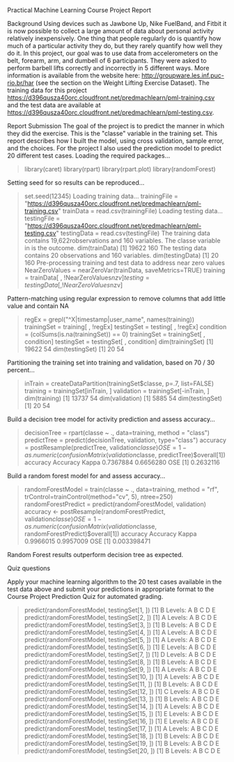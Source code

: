 Practical Machine Learning Course Project Report

Background
Using devices such as Jawbone Up, Nike FuelBand, and Fitbit it is now possible to collect a large amount of data about personal activity relatively inexpensively. One thing that people regularly do is quantify how much of a particular activity they do, but they rarely quantify how well they do it. In this project, our goal was to use data from accelerometers on the belt, forearm, arm, and dumbell of 6 participants. They were asked to perform barbell lifts correctly and incorrectly in 5 different ways. More information is available from the website here: http://groupware.les.inf.puc-rio.br/har (see the section on the Weight Lifting Exercise Dataset).
The training data for this project https://d396qusza40orc.cloudfront.net/predmachlearn/pml-training.csv and the test data are available at https://d396qusza40orc.cloudfront.net/predmachlearn/pml-testing.csv.

Report Submission
The goal of the project is to predict the manner in which they did the exercise. This is the "classe" variable in the training set. This report describes how I built the model, using cross validation, sample error, and the choices. For the project I also used the prediction model to predict 20 different test cases.
Loading the required packages…
> library(caret)
> library(rpart)
> library(rpart.plot)
> library(randomForest)

Setting seed for so results can be reproduced…
> set.seed(12345)
Loading training data…
> trainingFile = "https://d396qusza40orc.cloudfront.net/predmachlearn/pml-training.csv"
> trainData = read.csv(trainingFile)
Loading testing data…
> testingFile = "https://d396qusza40orc.cloudfront.net/predmachlearn/pml-testing.csv"
> testingData = read.csv(testingFile)
The training data contains 19,622robservations and 160 variables. The classe variable in is the outcome.
> dim(trainData)
[1] 19622   160
The testing data contains 20 observations and 160 variables. 
> dim(testingData)
[1]  20 160
Pre-processing training and test data to address near zero values
> NearZeroValues = nearZeroVar(trainData, saveMetrics=TRUE)
> training = trainData[ , !NearZeroValues$nzv]
> testing = testingData[ , !NearZeroValues$nzv]

Pattern-matching using regular expression to remove columns that add little value and contain NA
> regEx = grepl("^X|timestamp|user_name", names(training))
> trainingSet = training[ , !regEx]
> testingSet = testing[ , !regEx]
> condition = (colSums(is.na(trainingSet)) == 0)
> trainingSet = trainingSet[ , condition]
> testingSet = testingSet[ , condition]
> dim(trainingSet)
[1] 19622    54
> dim(testingSet)
[1] 20 54

Partitioning the training set into training and validation, based on 70 / 30 percent…

> inTrain = createDataPartition(trainingSet$classe, p=.7, list=FALSE)
> training = trainingSet[inTrain, ]
> validation = trainingSet[-inTrain, ]
> dim(training)
[1] 13737    54
> dim(validation)
[1] 5885   54
> dim(testingSet)
[1] 20 54

Build a decision tree model for activity prediction and assess accuracy…

> decisionTree = rpart(classe ~ ., data=training, method = "class")
> predictTree = predict(decisionTree, validation, type="class")
> accuracy = postResample(predictTree, validation$classe)
> OSE = 1 - as.numeric(confusionMatrix(validation$classe, predictTree)$overall[1])
> accuracy
 Accuracy     Kappa 
0.7367884 0.6656280 
> OSE
[1] 0.2632116

Build a random forest model for and assess accuracy…

> randomForestModel = train(classe ~ ., data=training, method = "rf", trControl=trainControl(method="cv", 5), ntree=250)
> randomForestPredict = predict(randomForestModel, validation)
> accuracy <- postResample(randomForestPredict, validation$classe)
> OSE = 1 - as.numeric(confusionMatrix(validation$classe, randomForestPredict)$overall[1])
> accuracy
 Accuracy     Kappa 
0.9966015 0.9957009 
> OSE
[1] 0.003398471

Random Forest results outperform decision tree as expected.


Quiz questions

Apply your machine learning algorithm to the 20 test cases available in the test data above and submit your predictions in appropriate format to the Course Project Prediction Quiz for automated grading.

> predict(randomForestModel, testingSet[1, ])
[1] B
Levels: A B C D E
> predict(randomForestModel, testingSet[2, ])
[1] A
Levels: A B C D E
> predict(randomForestModel, testingSet[3, ])
[1] B
Levels: A B C D E
> predict(randomForestModel, testingSet[4, ])
[1] A
Levels: A B C D E
> predict(randomForestModel, testingSet[5, ])
[1] A
Levels: A B C D E
> predict(randomForestModel, testingSet[6, ])
[1] E
Levels: A B C D E
> predict(randomForestModel, testingSet[7, ])
[1] D
Levels: A B C D E
> predict(randomForestModel, testingSet[8, ])
[1] B
Levels: A B C D E
> predict(randomForestModel, testingSet[9, ])
[1] A
Levels: A B C D E
> predict(randomForestModel, testingSet[10, ])
[1] A
Levels: A B C D E
> predict(randomForestModel, testingSet[11, ])
[1] B
Levels: A B C D E
> predict(randomForestModel, testingSet[12, ])
[1] C
Levels: A B C D E
> predict(randomForestModel, testingSet[13, ])
[1] B
Levels: A B C D E
> predict(randomForestModel, testingSet[14, ])
[1] A
Levels: A B C D E
> predict(randomForestModel, testingSet[15, ])
[1] E
Levels: A B C D E
> predict(randomForestModel, testingSet[16, ])
[1] E
Levels: A B C D E
> predict(randomForestModel, testingSet[17, ])
[1] A
Levels: A B C D E
> predict(randomForestModel, testingSet[18, ])
[1] B
Levels: A B C D E
> predict(randomForestModel, testingSet[19, ])
[1] B
Levels: A B C D E
> predict(randomForestModel, testingSet[20, ])
[1] B
Levels: A B C D E
>





